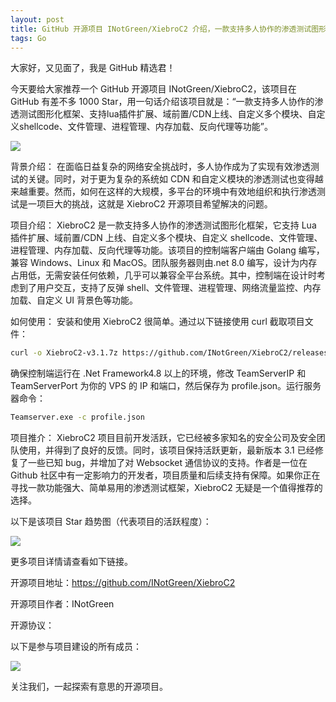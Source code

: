 ```yaml
---
layout: post
title: GitHub 开源项目 INotGreen/XiebroC2 介绍，一款支持多人协作的渗透测试图形化框架、支持lua插件扩展、域前置/CDN上线、自定义多个模块、自定义shellcode、文件管理、进程管理、内存加载、反向代理等功能
tags: Go
---
```


大家好，又见面了，我是 GitHub 精选君！

今天要给大家推荐一个 GitHub 开源项目 INotGreen/XiebroC2，该项目在 GitHub 有差不多 1000 Star，用一句话介绍该项目就是：“一款支持多人协作的渗透测试图形化框架、支持lua插件扩展、域前置/CDN上线、自定义多个模块、自定义shellcode、文件管理、进程管理、内存加载、反向代理等功能”。



![](https://raw.githubusercontent.com/INotGreen/XiebroC2/master/Image\Image.jpg)



背景介绍：
在面临日益复杂的网络安全挑战时，多人协作成为了实现有效渗透测试的关键。同时，对于更为复杂的系统如 CDN 和自定义模块的渗透测试也变得越来越重要。然而，如何在这样的大规模，多平台的环境中有效地组织和执行渗透测试是一项巨大的挑战，这就是 XiebroC2 开源项目希望解决的问题。

项目介绍：
XiebroC2 是一款支持多人协作的渗透测试图形化框架，它支持 Lua 插件扩展、域前置/CDN 上线、自定义多个模块、自定义 shellcode、文件管理、进程管理、内存加载、反向代理等功能。该项目的控制端客户端由 Golang 编写，兼容 Windows、Linux 和 MacOS。团队服务器则由.net 8.0 编写，设计为内存占用低，无需安装任何依赖，几乎可以兼容全平台系统。其中，控制端在设计时考虑到了用户交互，支持了反弹 shell、文件管理、进程管理、网络流量监控、内存加载、自定义 UI 背景色等功能。

如何使用：
安装和使用 XiebroC2 很简单。通过以下链接使用 curl 截取项目文件：
```bash
curl -o XiebroC2-v3.1.7z https://github.com/INotGreen/XiebroC2/releases/download/XieBroC2-v3.1/Xiebro-v3.1.7z
```
确保控制端运行在 .Net Framework4.8 以上的环境，修改 TeamServerIP 和 TeamServerPort 为你的 VPS 的 IP 和端口，然后保存为 profile.json。运行服务器命令：
```bash
Teamserver.exe -c profile.json
```

项目推介：
XiebroC2 项目目前开发活跃，它已经被多家知名的安全公司及安全团队使用，并得到了良好的反馈。同时，该项目保持活跃更新，最新版本 3.1 已经修复了一些已知 bug，并增加了对 Websocket 通信协议的支持。作者是一位在 Github 社区中有一定影响力的开发者，项目质量和后续支持有保障。如果你正在寻找一款功能强大、简单易用的渗透测试框架，XiebroC2 无疑是一个值得推荐的选择。


以下是该项目 Star 趋势图（代表项目的活跃程度）：

![](https://api.star-history.com/svg?repos=INotGreen/XiebroC2&type=Timeline)

更多项目详情请查看如下链接。

开源项目地址：https://github.com/INotGreen/XiebroC2 

开源项目作者：INotGreen

开源协议：

以下是参与项目建设的所有成员：

![](https://contrib.rocks/image?repo=INotGreen/XiebroC2)

关注我们，一起探索有意思的开源项目。

